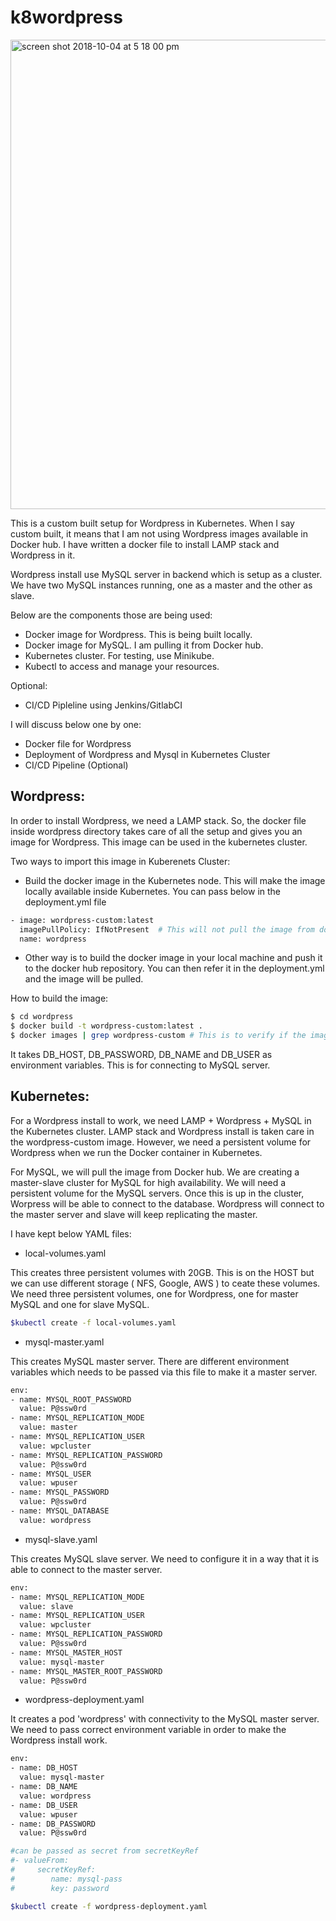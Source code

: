# k8wordpress

<img width="751" alt="screen shot 2018-10-04 at 5 18 00 pm" src="https://user-images.githubusercontent.com/16876746/46472065-86f83e00-c7f9-11e8-89b3-661bf77e7701.png">


This is a custom built setup for Wordpress in Kubernetes. When I say custom built, it means that I am not using Wordpress images available in Docker hub. I have written a docker file to install LAMP stack and Wordpress in it.

Wordpress install use MySQL server in backend which is setup as a cluster. We have two MySQL instances running, one as a master and the other as slave.

Below are the components those are being used:
- Docker image for Wordpress. This is being built locally.
- Docker image for MySQL. I am pulling it from Docker hub.
- Kubernetes cluster. For testing, use Minikube. 
- Kubectl to access and manage your resources. 

Optional:
- CI/CD Pipleline using Jenkins/GitlabCI

I will discuss below one by one:
- Docker file for Wordpress
- Deployment of Wordpress and Mysql in Kubernetes Cluster
- CI/CD Pipeline (Optional)

## Wordpress:

In order to install Wordpress, we need a LAMP stack. So, the docker file inside wordpress directory takes care of all the setup and gives you an image for Wordpress. This image can be used in the kubernetes cluster. 

Two ways to import this image in Kuberenets Cluster:
- Build the docker image in the Kubernetes node. This will make the image locally available inside Kubernetes. You can pass below in the deployment.yml file
```sh
- image: wordpress-custom:latest
  imagePullPolicy: IfNotPresent  # This will not pull the image from docker hub if the image is present locally.
  name: wordpress
```
- Other way is to build the docker image in your local machine and push it to the docker hub repository. You can then refer it in the deployment.yml and the image will be pulled.

How to build the image:
```sh
$ cd wordpress
$ docker build -t wordpress-custom:latest .
$ docker images | grep wordpress-custom # This is to verify if the image was built successfully
```

It takes DB_HOST, DB_PASSWORD, DB_NAME and DB_USER as environment variables. This is for connecting to MySQL server.

## Kubernetes:

For a Wordpress install to work, we need LAMP + Wordpress + MySQL in the Kubernetes cluster. LAMP stack and Wordpress install is taken care in the wordpress-custom image. However, we need a persistent volume for Wordpress when we run the Docker container in Kubernetes.

For MySQL, we will pull the image from Docker hub. We are creating a master-slave cluster for MySQL for high availability. We will need a persistent volume for the MySQL servers. Once this is up in the cluster, Worpress will be able to connect to the database. Wordpress will connect to the master server and slave will keep replicating the master.

I have kept below YAML files:

- local-volumes.yaml

This creates three persistent volumes with 20GB. This is on the HOST but we can use different storage ( NFS, Google, AWS ) to ceate these volumes. We need three persistent volumes, one for Wordpress, one for master MySQL and one for slave MySQL.

```sh
$kubectl create -f local-volumes.yaml
```

- mysql-master.yaml

This creates MySQL master server. There are different environment variables which needs to be passed via this file to make it a master server.

```sh
env:
- name: MYSQL_ROOT_PASSWORD
  value: P@ssw0rd
- name: MYSQL_REPLICATION_MODE
  value: master
- name: MYSQL_REPLICATION_USER
  value: wpcluster
- name: MYSQL_REPLICATION_PASSWORD
  value: P@ssw0rd
- name: MYSQL_USER
  value: wpuser
- name: MYSQL_PASSWORD
  value: P@ssw0rd
- name: MYSQL_DATABASE
  value: wordpress
```

- mysql-slave.yaml

This creates MySQL slave server. We need to configure it in a way that it is able to connect to the master server.
```sh
env:
- name: MYSQL_REPLICATION_MODE
  value: slave
- name: MYSQL_REPLICATION_USER
  value: wpcluster
- name: MYSQL_REPLICATION_PASSWORD
  value: P@ssw0rd
- name: MYSQL_MASTER_HOST
  value: mysql-master
- name: MYSQL_MASTER_ROOT_PASSWORD
  value: P@ssw0rd
```
- wordpress-deployment.yaml

It creates a pod 'wordpress' with connectivity to the MySQL master server. We need to pass correct environment variable in order to make the Wordpress install work.

```sh
env:
- name: DB_HOST
  value: mysql-master
- name: DB_NAME
  value: wordpress
- name: DB_USER
  value: wpuser
- name: DB_PASSWORD
  value: P@ssw0rd  

#can be passed as secret from secretKeyRef  
#- valueFrom:
#     secretKeyRef:
#        name: mysql-pass
#        key: password  
```

```sh
$kubectl create -f wordpress-deployment.yaml
```

